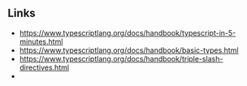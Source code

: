 ## Links

- https://www.typescriptlang.org/docs/handbook/typescript-in-5-minutes.html
- https://www.typescriptlang.org/docs/handbook/basic-types.html
- https://www.typescriptlang.org/docs/handbook/triple-slash-directives.html
-
